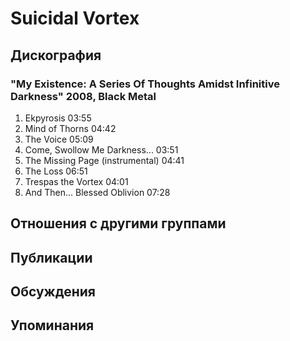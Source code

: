 # Suicidal Vortex



## Дискография

### "My Existence: A Series Of Thoughts Amidst Infinitive Darkness" 2008, Black Metal

1. Ekpyrosis  03:55    
2. Mind of Thorns  04:42   
3. The Voice  05:09    
4. Come, Swollow Me Darkness...  03:51    
5. The Missing Page (instrumental)  04:41  
6. The Loss  06:51   
7. Trespas the Vortex  04:01  
8. And Then... Blessed Oblivion  07:28 


## Отношения с другими группами


## Публикации


## Обсуждения


## Упоминания

